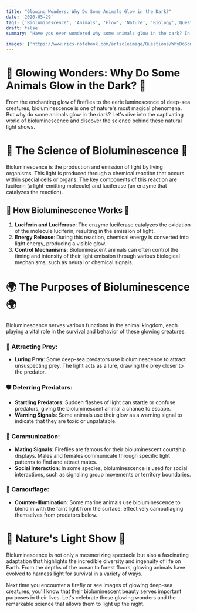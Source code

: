 ```yaml
---
title: "Glowing Wonders: Why Do Some Animals Glow in the Dark?"
date: '2020-05-29'
tags: ['Bioluminescence', 'Animals', 'Glow', 'Nature', 'Biology','Questions']
draft: false
summary: "Have you ever wondered why some animals glow in the dark? In this blog post, we delve into the fascinating phenomenon of bioluminescence and explore the reasons behind this natural light show."

images: ['https://www.rics-notebook.com/articleimage/Questions/WhyDoSomeAnimalsGlowintheDark.png']
---
```


# 🌟 Glowing Wonders: Why Do Some Animals Glow in the Dark? 🌟

From the enchanting glow of fireflies to the eerie luminescence of deep-sea creatures, bioluminescence is one of nature's most magical phenomena. But why do some animals glow in the dark? Let's dive into the captivating world of bioluminescence and discover the science behind these natural light shows.

# 🔬 The Science of Bioluminescence 🔬

Bioluminescence is the production and emission of light by living organisms. This light is produced through a chemical reaction that occurs within special cells or organs. The key components of this reaction are luciferin (a light-emitting molecule) and luciferase (an enzyme that catalyzes the reaction).

## 🧪 How Bioluminescence Works 🧪

1. **Luciferin and Luciferase**: The enzyme luciferase catalyzes the oxidation of the molecule luciferin, resulting in the emission of light.
2. **Energy Release**: During this reaction, chemical energy is converted into light energy, producing a visible glow.
3. **Control Mechanisms**: Bioluminescent animals can often control the timing and intensity of their light emission through various biological mechanisms, such as neural or chemical signals.

# 🌍 The Purposes of Bioluminescence 🌍

Bioluminescence serves various functions in the animal kingdom, each playing a vital role in the survival and behavior of these glowing creatures.

### 🎣 Attracting Prey:
- **Luring Prey**: Some deep-sea predators use bioluminescence to attract unsuspecting prey. The light acts as a lure, drawing the prey closer to the predator.

### 🛡️ Deterring Predators:
- **Startling Predators**: Sudden flashes of light can startle or confuse predators, giving the bioluminescent animal a chance to escape.
- **Warning Signals**: Some animals use their glow as a warning signal to indicate that they are toxic or unpalatable.

### 💬 Communication:
- **Mating Signals**: Fireflies are famous for their bioluminescent courtship displays. Males and females communicate through specific light patterns to find and attract mates.
- **Social Interaction**: In some species, bioluminescence is used for social interactions, such as signaling group movements or territory boundaries.

### 🌠 Camouflage:
- **Counter-Illumination**: Some marine animals use bioluminescence to blend in with the faint light from the surface, effectively camouflaging themselves from predators below.

# 🌌 Nature's Light Show 🌌

Bioluminescence is not only a mesmerizing spectacle but also a fascinating adaptation that highlights the incredible diversity and ingenuity of life on Earth. From the depths of the ocean to forest floors, glowing animals have evolved to harness light for survival in a variety of ways.

Next time you encounter a firefly or see images of glowing deep-sea creatures, you'll know that their bioluminescent beauty serves important purposes in their lives. Let's celebrate these glowing wonders and the remarkable science that allows them to light up the night.
